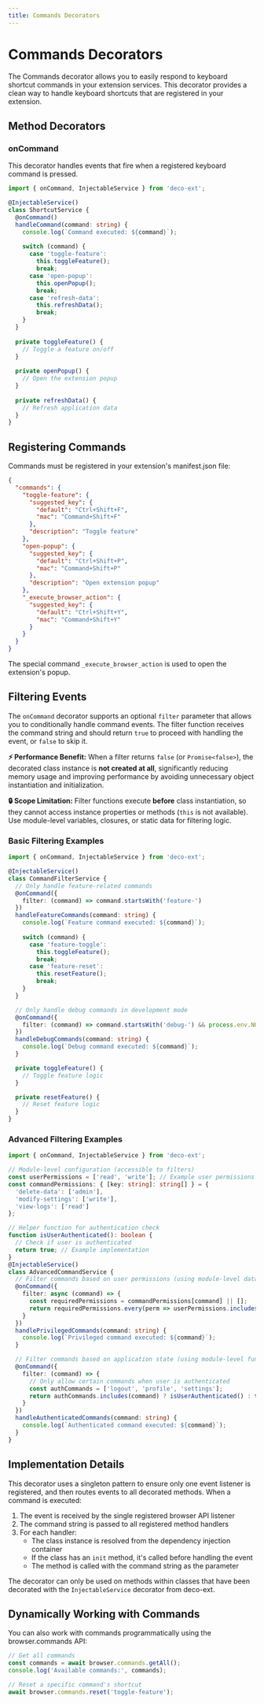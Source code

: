 ```yaml
---
title: Commands Decorators
---
```


# Commands Decorators

The Commands decorator allows you to easily respond to keyboard shortcut commands in your extension services. This decorator provides a clean way to handle keyboard shortcuts that are registered in your extension.

## Method Decorators

### onCommand

This decorator handles events that fire when a registered keyboard command is pressed.

```typescript
import { onCommand, InjectableService } from 'deco-ext';

@InjectableService()
class ShortcutService {
  @onCommand()
  handleCommand(command: string) {
    console.log(`Command executed: ${command}`);
    
    switch (command) {
      case 'toggle-feature':
        this.toggleFeature();
        break;
      case 'open-popup':
        this.openPopup();
        break;
      case 'refresh-data':
        this.refreshData();
        break;
    }
  }
  
  private toggleFeature() {
    // Toggle a feature on/off
  }
  
  private openPopup() {
    // Open the extension popup
  }
  
  private refreshData() {
    // Refresh application data
  }
}
```

## Registering Commands

Commands must be registered in your extension's manifest.json file:

```json
{
  "commands": {
    "toggle-feature": {
      "suggested_key": {
        "default": "Ctrl+Shift+F",
        "mac": "Command+Shift+F"
      },
      "description": "Toggle feature"
    },
    "open-popup": {
      "suggested_key": {
        "default": "Ctrl+Shift+P",
        "mac": "Command+Shift+P"
      },
      "description": "Open extension popup"
    },
    "_execute_browser_action": {
      "suggested_key": {
        "default": "Ctrl+Shift+Y",
        "mac": "Command+Shift+Y"
      }
    }
  }
}
```

The special command `_execute_browser_action` is used to open the extension's popup.

## Filtering Events

The `onCommand` decorator supports an optional `filter` parameter that allows you to conditionally handle command events. The filter function receives the command string and should return `true` to proceed with handling the event, or `false` to skip it.

**⚡ Performance Benefit:** When a filter returns `false` (or `Promise<false>`), the decorated class instance is **not created at all**, significantly reducing memory usage and improving performance by avoiding unnecessary object instantiation and initialization.

**🔒 Scope Limitation:** Filter functions execute **before** class instantiation, so they cannot access instance properties or methods (`this` is not available). Use module-level variables, closures, or static data for filtering logic.

### Basic Filtering Examples

```typescript
import { onCommand, InjectableService } from 'deco-ext';

@InjectableService()
class CommandFilterService {
  // Only handle feature-related commands
  @onCommand({ 
    filter: (command) => command.startsWith('feature-') 
  })
  handleFeatureCommands(command: string) {
    console.log(`Feature command executed: ${command}`);
    
    switch (command) {
      case 'feature-toggle':
        this.toggleFeature();
        break;
      case 'feature-reset':
        this.resetFeature();
        break;
    }
  }

  // Only handle debug commands in development mode
  @onCommand({ 
    filter: (command) => command.startsWith('debug-') && process.env.NODE_ENV === 'development' 
  })
  handleDebugCommands(command: string) {
    console.log(`Debug command executed: ${command}`);
  }

  private toggleFeature() {
    // Toggle feature logic
  }

  private resetFeature() {
    // Reset feature logic
  }
}
```

### Advanced Filtering Examples

```typescript
import { onCommand, InjectableService } from 'deco-ext';

// Module-level configuration (accessible to filters)
const userPermissions = ['read', 'write']; // Example user permissions
const commandPermissions: { [key: string]: string[] } = {
  'delete-data': ['admin'],
  'modify-settings': ['write'],
  'view-logs': ['read']
};

// Helper function for authentication check
function isUserAuthenticated(): boolean {
  // Check if user is authenticated
  return true; // Example implementation
}
@InjectableService()
class AdvancedCommandService {
  // Filter commands based on user permissions (using module-level data)
  @onCommand({ 
    filter: async (command) => {
      const requiredPermissions = commandPermissions[command] || [];
      return requiredPermissions.every(perm => userPermissions.includes(perm));
    }
  })
  handlePrivilegedCommands(command: string) {
    console.log(`Privileged command executed: ${command}`);
  }

  // Filter commands based on application state (using module-level function)
  @onCommand({ 
    filter: (command) => {
      // Only allow certain commands when user is authenticated
      const authCommands = ['logout', 'profile', 'settings'];
      return authCommands.includes(command) ? isUserAuthenticated() : true;
    }
  })
  handleAuthenticatedCommands(command: string) {
    console.log(`Authenticated command executed: ${command}`);
  }
}
```

## Implementation Details

This decorator uses a singleton pattern to ensure only one event listener is registered, and then routes events to all decorated methods. When a command is executed:

1. The event is received by the single registered browser API listener
2. The command string is passed to all registered method handlers
3. For each handler:
   - The class instance is resolved from the dependency injection container
   - If the class has an `init` method, it's called before handling the event
   - The method is called with the command string as the parameter

The decorator can only be used on methods within classes that have been decorated with the `InjectableService` decorator from deco-ext.

## Dynamically Working with Commands

You can also work with commands programmatically using the browser.commands API:

```typescript
// Get all commands
const commands = await browser.commands.getAll();
console.log('Available commands:', commands);

// Reset a specific command's shortcut
await browser.commands.reset('toggle-feature');
```
